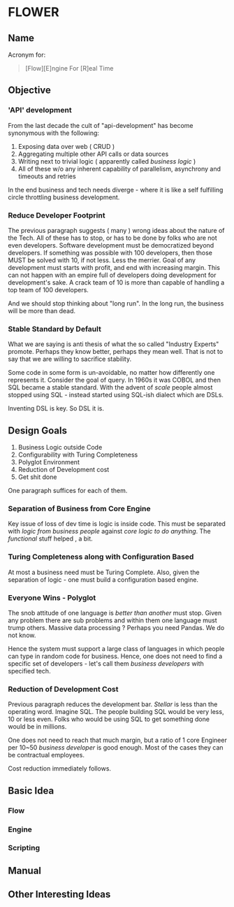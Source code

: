 # FLOWER 

## Name 
Acronym for:
> [Flow][E]ngine For [R]eal Time

## Objective

### 'API' development 

From the last decade the cult of "api-development" has become synonymous with the following:

1. Exposing data over web ( CRUD )
2. Aggregating multiple other API calls or data sources 
3. Writing next to trivial logic ( apparently called *business logic* ) 
4. All of these w/o any inherent capability of parallelism, asynchrony and timeouts and retries 

In the end business and tech needs diverge - where it is like a self fulfilling circle
throttling business development. 

### Reduce Developer Footprint 

The previous paragraph suggests ( many ) wrong ideas about the nature of the Tech.
All of these has to stop, or has to be done by folks who are not even developers.
Software development must be democratized beyond developers.
If something was possible with 100 developers, then those MUST be solved with 10, if not less.
Less the merrier.
Goal of any development must starts with profit, and end with increasing margin.
This can not happen with an empire full of developers doing development for development's sake.
A crack team of 10 is more than capable of handling a top team of 100 developers.

And we should stop thinking about "long run". In the long run, the business will be more than dead.

### Stable Standard by Default  

What we are saying is anti thesis of what the so called "Industry Experts" promote.
Perhaps they know better, perhaps they mean well. That is not to say that we are willing to sacrifice stability.

Some code in some form is un-avoidable, no matter how differently one represents it.
Consider the goal of query. In 1960s it was COBOL and then SQL became a stable standard.
With the advent of *scale* people almost stopped using SQL - instead started using SQL-ish dialect which are DSLs.

Inventing DSL is key. So DSL it is.

## Design Goals

1. Business Logic outside Code 
2. Configurability with Turing Completeness 
3. Polyglot Environment 
4. Reduction of Development cost 
5. Get shit done

One paragraph suffices for each of them.

### Separation of Business from Core Engine 

Key issue of loss of dev time is logic is inside code.
This must be separated with *logic from business people* against *core logic to do anything*.
The *functional* stuff helped , a bit.

### Turing Completeness along with Configuration Based 

At most a business need must be Turing Complete. 
Also, given the separation of logic - one must build a configuration based engine.

### Everyone Wins - Polyglot

The snob attitude of one language is *better than another* must stop.
Given any problem there are sub problems and within them one language must trump others.
Massive data processing ? Perhaps you need Pandas. We do not know. 

Hence the system must support a large class of languages in which people can type in random code for business.
Hence, one does not need to find a specific set of developers - let's call them *business developers* with specified tech.

### Reduction of Development Cost

Previous paragraph reduces the development bar. *Stellar* is less than the operating word.
Imagine SQL. The people building SQL would be very less, 10 or less even.
Folks who would be using SQL to get something done would be in millions.

One does not need to reach that much margin, but a ratio of 1 core Engineer per 10~50 *business developer* is good enough.
Most of the cases they can be contractual employees.

Cost reduction immediately follows.



## Basic Idea 

### Flow 

### Engine 

### Scripting 

## Manual 


## Other Interesting Ideas







